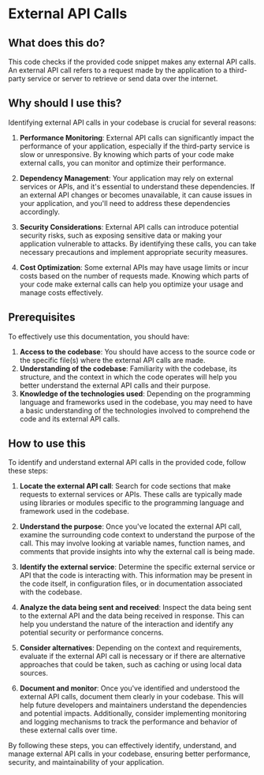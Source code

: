 
  
  # **External API Calls**

## What does this do?
This code checks if the provided code snippet makes any external API calls. An external API call refers to a request made by the application to a third-party service or server to retrieve or send data over the internet.

## Why should I use this?
Identifying external API calls in your codebase is crucial for several reasons:

1. **Performance Monitoring**: External API calls can significantly impact the performance of your application, especially if the third-party service is slow or unresponsive. By knowing which parts of your code make external calls, you can monitor and optimize their performance.

2. **Dependency Management**: Your application may rely on external services or APIs, and it's essential to understand these dependencies. If an external API changes or becomes unavailable, it can cause issues in your application, and you'll need to address these dependencies accordingly.

3. **Security Considerations**: External API calls can introduce potential security risks, such as exposing sensitive data or making your application vulnerable to attacks. By identifying these calls, you can take necessary precautions and implement appropriate security measures.

4. **Cost Optimization**: Some external APIs may have usage limits or incur costs based on the number of requests made. Knowing which parts of your code make external calls can help you optimize your usage and manage costs effectively.

## Prerequisites
To effectively use this documentation, you should have:

1. **Access to the codebase**: You should have access to the source code or the specific file(s) where the external API calls are made.
2. **Understanding of the codebase**: Familiarity with the codebase, its structure, and the context in which the code operates will help you better understand the external API calls and their purpose.
3. **Knowledge of the technologies used**: Depending on the programming language and frameworks used in the codebase, you may need to have a basic understanding of the technologies involved to comprehend the code and its external API calls.

## How to use this
To identify and understand external API calls in the provided code, follow these steps:

1. **Locate the external API call**: Search for code sections that make requests to external services or APIs. These calls are typically made using libraries or modules specific to the programming language and framework used in the codebase.

2. **Understand the purpose**: Once you've located the external API call, examine the surrounding code context to understand the purpose of the call. This may involve looking at variable names, function names, and comments that provide insights into why the external call is being made.

3. **Identify the external service**: Determine the specific external service or API that the code is interacting with. This information may be present in the code itself, in configuration files, or in documentation associated with the codebase.

4. **Analyze the data being sent and received**: Inspect the data being sent to the external API and the data being received in response. This can help you understand the nature of the interaction and identify any potential security or performance concerns.

5. **Consider alternatives**: Depending on the context and requirements, evaluate if the external API call is necessary or if there are alternative approaches that could be taken, such as caching or using local data sources.

6. **Document and monitor**: Once you've identified and understood the external API calls, document them clearly in your codebase. This will help future developers and maintainers understand the dependencies and potential impacts. Additionally, consider implementing monitoring and logging mechanisms to track the performance and behavior of these external calls over time.

By following these steps, you can effectively identify, understand, and manage external API calls in your codebase, ensuring better performance, security, and maintainability of your application.
  
  
